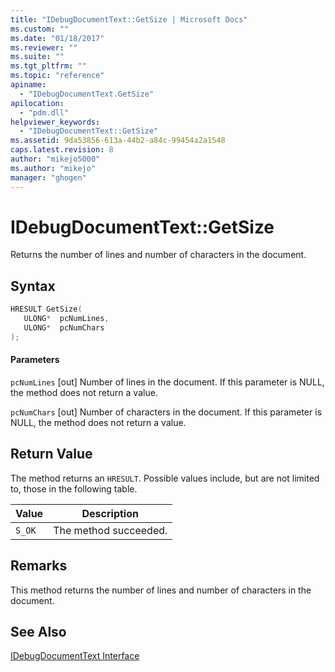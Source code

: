 ```yaml
---
title: "IDebugDocumentText::GetSize | Microsoft Docs"
ms.custom: ""
ms.date: "01/18/2017"
ms.reviewer: ""
ms.suite: ""
ms.tgt_pltfrm: ""
ms.topic: "reference"
apiname:
  - "IDebugDocumentText.GetSize"
apilocation:
  - "pdm.dll"
helpviewer_keywords:
  - "IDebugDocumentText::GetSize"
ms.assetid: 9da53856-613a-44b2-a84c-99454a2a1548
caps.latest.revision: 8
author: "mikejo5000"
ms.author: "mikejo"
manager: "ghogen"
---
```

# IDebugDocumentText::GetSize
Returns the number of lines and number of characters in the document.

## Syntax

```cpp
HRESULT GetSize(
   ULONG*  pcNumLines,
   ULONG*  pcNumChars
);
```

#### Parameters
 `pcNumLines`
 [out] Number of lines in the document. If this parameter is NULL, the method does not return a value.

 `pcNumChars`
 [out] Number of characters in the document. If this parameter is NULL, the method does not return a value.

## Return Value
 The method returns an `HRESULT`. Possible values include, but are not limited to, those in the following table.

|Value|Description|
|-----------|-----------------|
|`S_OK`|The method succeeded.|

## Remarks
 This method returns the number of lines and number of characters in the document.

## See Also
 [IDebugDocumentText Interface](../../winscript/reference/idebugdocumenttext-interface.md)